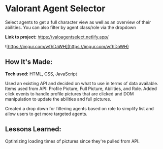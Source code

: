 # Valorant Agent Selector
Select agents to get a full character view as well as an overview of their abilities. You can also filter by agent class/role via the dropdown

**Link to project:** https://valoagentselect.netlify.app/

![https://imgur.com/wfhDaWH](https://imgur.com/wfhDaWH)

## How It's Made:

**Tech used:** HTML, CSS, JavaScript

Used an existing API and decided on what to use in terms of data available. Items used from API: Profile Picture, Full Picture, Abilities, and Role. Added click events to handle profile pictures that are clicked and DOM manipulation to update the abilities and full pictures. 

Created a drop down for filtering agents based on role to simplify list and allow users to get more targeted agents. 

## Lessons Learned:

Optimizing loading times of pictures since they're pulled from API. 
